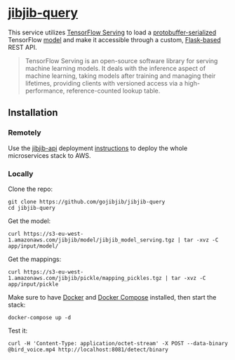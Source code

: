 # [jibjib-query](https://github.com/gojibjib/jibjib-query)

This service utilizes [TensorFlow Serving](https://www.tensorflow.org/serving/) to load a [protobuffer-serialized](https://developers.google.com/protocol-buffers/) TensorFlow [model](https://github.com/gojibjib/jibjib-model) and make it accessible through a custom, [Flask-based](http://flask.pocoo.org/) REST API. 

>TensorFlow Serving is an open-source software library for serving machine learning models. It deals with the inference aspect of machine learning, taking models after training and managing their lifetimes, providing clients with versioned access via a high-performance, reference-counted lookup table.

## Installation
### Remotely
Use the [jibjib-api](https://github.com/gojibjib/jibjib-api) deployment [instructions](https://github.com/gojibjib/jibjib-api/tree/master/deploy) to deploy the whole microservices stack to AWS.

### Locally
Clone the repo:

```
git clone https://github.com/gojibjib/jibjib-query
cd jibjib-query
```

Get the model:

```
curl https://s3-eu-west-1.amazonaws.com/jibjib/model/jibjib_model_serving.tgz | tar -xvz -C app/input/model/
```

Get the mappings:

```
curl https://s3-eu-west-1.amazonaws.com/jibjib/pickle/mapping_pickles.tgz | tar -xvz -C app/input/pickle
```

Make sure to have [Docker](https://docs.docker.com/install/#server) and [Docker Compose](https://docs.docker.com/compose/install/) installed, then start the stack:

```
docker-compose up -d
```

Test it:

```
curl -H 'Content-Type: application/octet-stream' -X POST --data-binary @bird_voice.mp4 http://localhost:8081/detect/binary
```